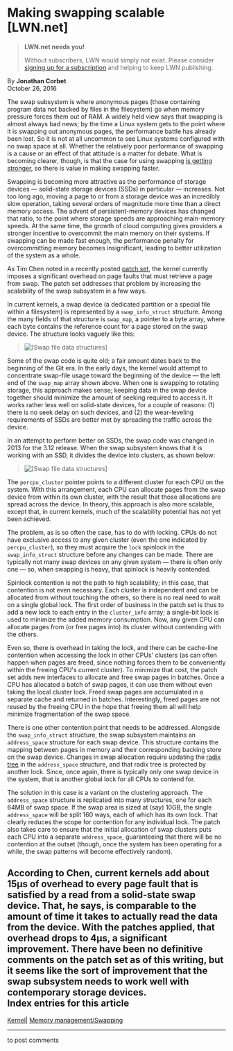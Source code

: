 # Making swapping scalable [LWN.net]

> **LWN.net needs you!**
> 
> Without subscribers, LWN would simply not exist. Please consider [signing up for a subscription](/Promo/nst-nag2/subscribe) and helping to keep LWN publishing. 

By **Jonathan Corbet**  
October 26, 2016 

The swap subsystem is where anonymous pages (those containing program data not backed by files in the filesystem) go when memory pressure forces them out of RAM. A widely held view says that swapping is almost always bad news; by the time a Linux system gets to the point where it is swapping out anonymous pages, the performance battle has already been lost. So it is not at all uncommon to see Linux systems configured with no swap space at all. Whether the relatively poor performance of swapping is a cause or an effect of that attitude is a matter for debate. What is becoming clearer, though, is that the case for using swapping [is getting stronger](/Articles/690079/), so there is value in making swapping faster. 

Swapping is becoming more attractive as the performance of storage devices — solid-state storage devices (SSDs) in particular — increases. Not too long ago, moving a page to or from a storage device was an incredibly slow operation, taking several orders of magnitude more time than a direct memory access. The advent of persistent-memory devices has changed that ratio, to the point where storage speeds are approaching main-memory speeds. At the same time, the growth of cloud computing gives providers a stronger incentive to overcommit the main memory on their systems. If swapping can be made fast enough, the performance penalty for overcommitting memory becomes insignificant, leading to better utilization of the system as a whole. 

As Tim Chen noted in a recently posted [patch set](/Articles/704359/), the kernel currently imposes a significant overhead on page faults that must retrieve a page from swap. The patch set addresses that problem by increasing the scalability of the swap subsystem in a few ways. 

In current kernels, a swap device (a dedicated partition or a special file within a filesystem) is represented by a `swap_info_struct` structure. Among the many fields of that structure is `swap_map`, a pointer to a byte array, where each byte contains the reference count for a page stored on the swap device. The structure looks vaguely like this: 

> ![\[Swap file data structures\]](https://static.lwn.net/images/2016/swap_cluster.svg)

Some of the swap code is quite old; a fair amount dates back to the beginning of the Git era. In the early days, the kernel would attempt to concentrate swap-file usage toward the beginning of the device — the left end of the `swap_map` array shown above. When one is swapping to rotating storage, this approach makes sense; keeping data in the swap device together should minimize the amount of seeking required to access it. It works rather less well on solid-state devices, for a couple of reasons: (1) there is no seek delay on such devices, and (2) the wear-leveling requirements of SSDs are better met by spreading the traffic across the device. 

In an attempt to perform better on SSDs, the swap code was changed in 2013 for the 3.12 release. When the swap subsystem knows that it is working with an SSD, it divides the device into clusters, as shown below: 

> ![\[Swap file data structures\]](https://static.lwn.net/images/2016/swap_cluster1.svg)

The `percpu_cluster` pointer points to a different cluster for each CPU on the system. With this arrangement, each CPU can allocate pages from the swap device from within its own cluster, with the result that those allocations are spread across the device. In theory, this approach is also more scalable, except that, in current kernels, much of the scalability potential has not yet been achieved. 

The problem, as is so often the case, has to do with locking. CPUs do not have exclusive access to any given cluster (even the one indicated by `percpu_cluster`), so they must acquire the `lock` spinlock in the `swap_info_struct` structure before any changes can be made. There are typically not many swap devices on any given system — there is often only one — so, when swapping is heavy, that spinlock is heavily contended. 

Spinlock contention is not the path to high scalability; in this case, that contention is not even necessary. Each cluster is independent and can be allocated from without touching the others, so there is no real need to wait on a single global lock. The first order of business in the patch set is thus to add a new lock to each entry in the `cluster_info` array; a single-bit lock is used to minimize the added memory consumption. Now, any given CPU can allocate pages from (or free pages into) its cluster without contending with the others. 

Even so, there is overhead in taking the lock, and there can be cache-line contention when accessing the lock in other CPUs' clusters (as can often happen when pages are freed, since nothing forces them to be conveniently within the freeing CPU's current cluster). To minimize that cost, the patch set adds new interfaces to allocate and free swap pages in batches. Once a CPU has allocated a batch of swap pages, it can use them without even taking the local cluster lock. Freed swap pages are accumulated in a separate cache and returned in batches. Interestingly, freed pages are not reused by the freeing CPU in the hope that freeing them all will help minimize fragmentation of the swap space. 

There is one other contention point that needs to be addressed. Alongside the `swap_info_struct` structure, the swap subsystem maintains an `address_space` structure for each swap device. This structure contains the mapping between pages in memory and their corresponding backing store on the swap device. Changes in swap allocation require updating the [radix tree](/Articles/175432/) in the `address_space` structure, and that radix tree is protected by another lock. Since, once again, there is typically only one swap device in the system, that is another global lock for all CPUs to contend for. 

The solution in this case is a variant on the clustering approach. The `address_space` structure is replicated into many structures, one for each 64MB of swap space. If the swap area is sized at (say) 10GB, the single `address_space` will be split 160 ways, each of which has its own lock. That clearly reduces the scope for contention for any individual lock. The patch also takes care to ensure that the initial allocation of swap clusters puts each CPU into a separate `address_space`, guaranteeing that there will be no contention at the outset (though, once the system has been operating for a while, the swap patterns will become effectively random). 

According to Chen, current kernels add about 15µs of overhead to every page fault that is satisfied by a read from a solid-state swap device. That, he says, is comparable to the amount of time it takes to actually read the data from the device. With the patches applied, that overhead drops to 4µs, a significant improvement. There have been no definitive comments on the patch set as of this writing, but it seems like the sort of improvement that the swap subsystem needs to work well with contemporary storage devices.  
Index entries for this article  
---  
[Kernel](/Kernel/Index)| [Memory management/Swapping](/Kernel/Index#Memory_management-Swapping)  
  


* * *

to post comments 
